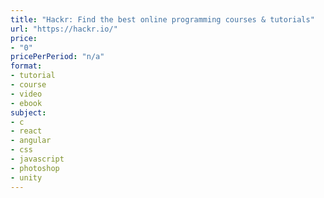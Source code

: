 ```yaml
---
title: "Hackr: Find the best online programming courses & tutorials"
url: "https://hackr.io/"
price: 
- "0"
pricePerPeriod: "n/a"
format: 
- tutorial
- course
- video
- ebook
subject: 
- c
- react
- angular
- css
- javascript
- photoshop
- unity
---
```

